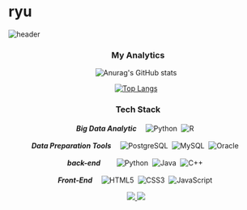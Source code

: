 # ryu
![header](https://capsule-render.vercel.app/api?type=slice&color=gradient&height=200&section=footer&text=To%20Become%20a%20DataScientist&fontSize=65)  

<div align="center">

  ###  &nbsp; My Analytics
  ![Anurag's GitHub stats](https://github-readme-stats.vercel.app/api?username=ryunada&show_icons=true&theme=radical)

  [![Top Langs](https://github-readme-stats.vercel.app/api/top-langs/?username=ryunada&layout=compact)](https://github.com/anuraghazra/github-readme-stats) 


  ### &nbsp; Tech Stack
  <p></p>
  
  ***Big Data Analytic***　
  ![Python](https://img.shields.io/badge/Python-white?style=flat-square&logo=Python&logoColor=4672A1)&nbsp;
  ![R](https://img.shields.io/badge/R-white?style=flat-square&logo=R&logoColor=4672A1)&nbsp;
  
  ***Data Preparation Tools***　
  ![PostgreSQL](https://img.shields.io/badge/PostgreSQL-white?style=flat-square&logo=PostgreSQL&logoColor=557F9A)&nbsp;
  ![MySQL](https://img.shields.io/badge/MySQL-white?style=flat-square&logo=MySQL&logoColor=557F9A)&nbsp;
  ![Oracle](https://img.shields.io/badge/Oracle-white?style=flat-square&logo=Oracle&logoColor=B84F3C)&nbsp;
  
  ***back-end***　　
  ![Python](https://img.shields.io/badge/Python-white?style=flat-square&logo=Python&logoColor=4672A1)&nbsp;
  ![Java](https://img.shields.io/badge/Java-white?style=flat-square&logo=Java&logoColor=CF342F)&nbsp;
  ![C++](https://img.shields.io/badge/C++-white?style=flat-square&logo=C++&logoColor=CF342F)&nbsp;
  
  
  ***Front-End***　
  ![HTML5](https://img.shields.io/badge/HTML5-white?style=flat-square&logo=HTML5&logoColor=D65C37)&nbsp;
  ![CSS3](https://img.shields.io/badge/CSS3-white?style=flat-square&logo=CSS3&logoColor=3371B3)&nbsp;
  ![JavaScript](https://img.shields.io/badge/JavaScript-white?style=flat-square&logo=JavaScript&logoColor=F3E050)&nbsp;
  
  <a href="http://ryunada.github.io" target="_blank">
    <img src="https://img.shields.io/badge/http://ryunada.github.io-white?style=flat-square&logo=git&logoColor=Red"/ >
  </a>
  
  <a href="http://ds-nada.tistory.com" target="_blank">
    <img src="https://img.shields.io/badge/http://ryunada.github.io-white?style=flat-square&logo=git&logoColor=Red"/ >
  </a>
  

</div>

